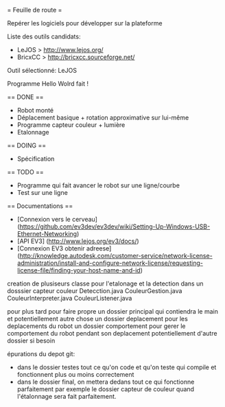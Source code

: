 = Feuille de route =

Repérer les logiciels pour développer sur la plateforme

Liste des outils candidats:

 - LeJOS > http://www.lejos.org/
 - BricxCC > http://bricxcc.sourceforge.net/


Outil sélectionné: LeJOS


Programme Hello Wolrd fait !

== DONE ==

  * Robot monté
  * Déplacement basique + rotation approximative sur lui-même
  * Programme capteur couleur + lumière
  * Etalonnage

== DOING ==

  * Spécification


== TODO ==

  * Programme qui fait avancer le robot sur une ligne/courbe
  * Test sur une ligne


== Documentations ==

 - [Connexion vers le cerveau] (https://github.com/ev3dev/ev3dev/wiki/Setting-Up-Windows-USB-Ethernet-Networking)
 - [API EV3] (http://www.lejos.org/ev3/docs/)
 - [Connexion EV3 obtenir adreese] (http://knowledge.autodesk.com/customer-service/network-license-administration/install-and-configure-network-license/requesting-license-file/finding-your-host-name-and-id)


creation de plusiseurs classe pour l'etalonage et la detection dans un dosssier capteur couleur
  Detecction.java
  CouleurGestion.java
  CouleurInterpreter.java
  CouleurListener.java

pour plus tard pour faire propre un dossier principal qui contiendra le main et potentiellement autre chose
un dossier deplacement pour les deplacements du robot
un dossier comportement pour gerer le comportement du robot pendant son deplacement potentiellement d'autre dossier si besoin

épurations du depot git:
- dans le dossier testes tout ce qu'on code et qu'on teste qui compile et fonctionnent plus ou moins correctement
- dans le dossier final, on mettera dedans tout ce qui fonctionne parfaitement par exemple le dossier capteur de couleur quand l'étalonnage sera fait parfaitement.
